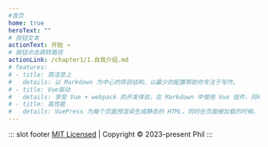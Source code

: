 ```yaml
---
#首页
home: true  
heroText: ""
# 按钮文本
actionText: 开始 →
# 按钮点击跳转路径
actionLink: /chapter1/1.自我介绍.md
# features:
# - title: 简洁至上
#   details: 以 Markdown 为中心的项目结构，以最少的配置帮助你专注于写作。
# - title: Vue驱动
#   details: 享受 Vue + webpack 的开发体验，在 Markdown 中使用 Vue 组件，同时可以使用 Vue 来开发自定义主题。
# - title: 高性能
#   details: VuePress 为每个页面预渲染生成静态的 HTML，同时在页面被加载的时候，将作为 SPA 运行。
---
```

::: slot footer
[MIT Licensed](https://beian.miit.gov.cn) | Copyright © 2023-present Phil
:::